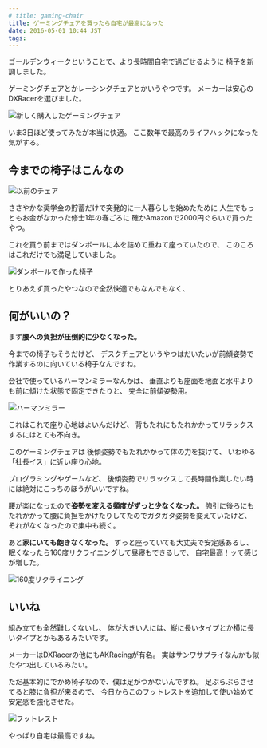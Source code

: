 ```yaml
---
# title: gaming-chair
title: ゲーミングチェアを買ったら自宅が最高になった
date: 2016-05-01 10:44 JST
tags:
---
```


ゴールデンウィークということで、より長時間自宅で過ごせるように
椅子を新調しました。

ゲーミングチェアとかレーシングチェアとかいうやつです。
メーカーは安心のDXRacerを選びました。

![新しく購入したゲーミングチェア]()


いま3日ほど使ってみたが本当に快適。
ここ数年で最高のライフハックになった気がする。

## 今までの椅子はこんなの

![以前のチェア]()

ささやかな奨学金の貯蓄だけで突発的に一人暮らしを始めたために
人生でもっともお金がなかった修士1年の春ごろに
確かAmazonで2000円ぐらいで買ったやつ。

これを買う前まではダンボールに本を詰めて重ねて座っていたので、
このころはこれだけでも満足していました。

![ダンボールで作った椅子]()

とりあえず買ったやつなので全然快適でもなんでもなく、

## 何がいいの？

まず**腰への負担が圧倒的に少なくなった。**

今までの椅子もそうだけど、
デスクチェアというやつはだいたいが前傾姿勢で作業するのに向いている椅子なんですね。

会社で使っているハーマンミラーなんかは、
垂直よりも座面を地面と水平よりも前に傾けた状態で固定できたりと、
完全に前傾姿勢用。

![ハーマンミラー]()

これはこれで座り心地はよいんだけど、
背もたれにもたれかかってリラックスするにはとても不向き。

このゲーミングチェアは
後傾姿勢でもたれかかって体の力を抜けて、
いわゆる「社長イス」に近い座り心地。

プログラミングやゲームなど、
後傾姿勢でリラックスして長時間作業したい時には絶対にこっちのほうがいいですね。

腰が楽になったので**姿勢を変える頻度がずっと少なくなった。**
強引に後ろにもたれかかって腰に負担をかけたりしてたのでガタガタ姿勢を変えていたけど、
それがなくなったので集中も続く。

あと**家にいても飽きなくなった。**
ずっと座っていても大丈夫で安定感あるし、眠くなったら160度リクライニングして昼寝もできるしで、
自宅最高！ッて感じが増した。

![160度リクライニング]()

## いいね

組み立ても全然難しくないし、
体が大きい人には、縦に長いタイプとか横に長いタイプとかもあるみたいです。

メーカーはDXRacerの他にもAKRacingが有名。
実はサンワサプライなんかも似たやつ出しているみたい。

ただ基本的にでかめ椅子なので、僕は足がつかないんですね。
足ぶらぶらさせてると膝に負担が来るので、
今日からこのフットレストを追加して使い始めて安定感を強化させた。

![フットレスト]()

やっぱり自宅は最高ですね。
